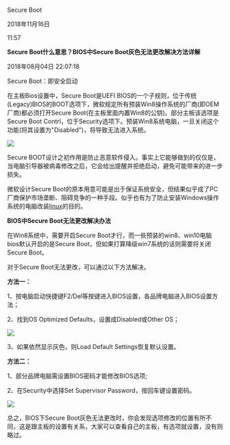 Secure Boot

2018年11月16日

11:57

**Secure Boot什么意思？BIOS中Secure Boot灰色无法更改解决方法详解**

2018年08月04日 22:07:18 

Secure Boot：即安全启动

在主板Bios设置中，Secure Boot是UEFI BIOS的一个子规则，位于传统(Legacy)BIOS的BOOT选项下，微软规定所有预装Win8操作系统的厂商(即OEM厂商)都必须打开Secure Boot(在主板里面内置Win8的公钥)。部分主板该选项是Secure Boot Contrl，位于Security选项下。预装Win8系统电脑，一旦关闭这个功能(将其设置为"Disabled\")，将导致无法进入系统。

![](004_Secure_Boot_000.png)

Secure BOOT设计之初作用是防止恶意软件侵入。事实上它能够做到的仅仅是，当电脑引导器被病毒修改之后，它会给出提醒并拒绝启动，避免可能带来的进一步损失。

微软设计Secure Boot的原本用意可能是出于保证系统安全，但结果似乎成了PC厂商保护市场垄断、阻碍竞争的一种手段。似乎也有为了防止安装Windows操作系统的电脑改装[linux](https://www.linuxprobe.com/)的目的。

**BIOS中Secure Boot无法更改解决办法**

在Win8系统中，需要开启Secure Boot才行，而一些预装的win8、win10电脑bios默认开启的是Secure Boot，但如果打算降级win7系统的话则需要将关闭Secure Boot。

对于Secure Boot无法更改，可以通过以下方法解决。

**方法一：**

1、按电脑启动快捷键F2/Del等按键进入BIOS设置，各品牌电脑进入BIOS设置方法；

2、找到OS Optimized Defaults，设置成Disabled或Other OS；

![](004_Secure_Boot_001.png)

3、如果依然显示灰色，则Load Default Settings恢复默认设置。

**方法二：**

1、部分品牌电脑需设置BIOS密码才能修改BIOS选项;

2、在Security中选择Set Supervisor Password，按回车键设置密码。

![](004_Secure_Boot_002.png)

总之，BIOS下Secure Boot灰色无法更改时，你会发现选项修改的位置有所不同，这是跟主板的设置有关系，大家可以查看自己的主板，有选项就设置，没有则略过。
